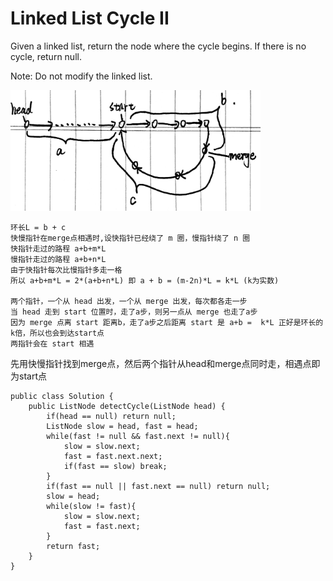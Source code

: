 # Linked List Cycle II

Given a linked list, return the node where the cycle begins. If there is no cycle, return null.

Note: Do not modify the linked list.

<img src="/pictures/question_142.jpg" width="400">

```
环长L = b + c
快慢指针在merge点相遇时,设快指针已经绕了 m 圈，慢指针绕了 n 圈
快指针走过的路程 a+b+m*L
慢指针走过的路程 a+b+n*L
由于快指针每次比慢指针多走一格
所以 a+b+m*L = 2*(a+b+n*L) 即 a + b = (m-2n)*L = k*L (k为实数)

两个指针，一个从 head 出发，一个从 merge 出发，每次都各走一步
当 head 走到 start 位置时，走了a步，则另一点从 merge 也走了a步
因为 merge 点离 start 距离b，走了a步之后距离 start 是 a+b =  k*L 正好是环长的k倍，所以也会到达start点
两指针会在 start 相遇
```
先用快慢指针找到merge点，然后两个指针从head和merge点同时走，相遇点即为start点

```
public class Solution {
    public ListNode detectCycle(ListNode head) {
        if(head == null) return null;
        ListNode slow = head, fast = head;
        while(fast != null && fast.next != null){
            slow = slow.next;
            fast = fast.next.next;
            if(fast == slow) break;
        }
        if(fast == null || fast.next == null) return null;
        slow = head;
        while(slow != fast){
            slow = slow.next;
            fast = fast.next;
        }
        return fast;
    }
}
```
